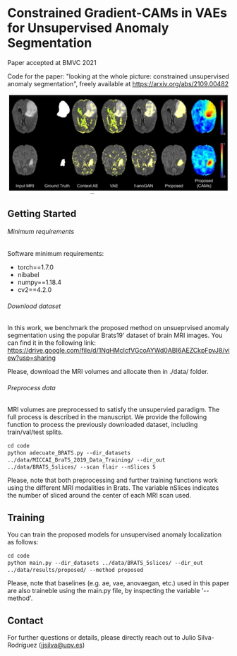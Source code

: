 # Constrained Gradient-CAMs in VAEs for Unsupervised Anomaly Segmentation
Paper accepted at BMVC 2021

Code for the paper: "looking at the whole picture: constrained unsupervised anomaly segmentation", freely available at
https://arxiv.org/abs/2109.00482

![This is an image](https://github.com/cvblab/anomaly_localization_vae_gcams/blob/main/figures/brats19_results_qualitative.png)

## Getting Started

###### Minimum requirements

Software minimum requirements:
- torch==1.7.0
- nibabel
- numpy==1.18.4
- cv2==4.2.0


###### Download dataset

In this work, we benchmark the proposed method on unsueprvised anomaly segmentation using the popular Brats19' dataset of brain MRI images. You can find it in the following link:
https://drive.google.com/file/d/1NgHMcIcfVGcoAYWd0ABI6AEZCkpFpvJ8/view?usp=sharing

Please, download the MRI volumes and allocate then in ./data/ folder.

###### Preprocess data
MRI volumes are preprocessed to satisfy the unsupervied paradigm. The full process is described in the manuscript. We provide the following function to process the previously downloaded dataset, including train/val/test splits.

```
cd code
python adecuate_BRATS.py --dir_datasets ../data/MICCAI_BraTS_2019_Data_Training/ --dir_out ../data/BRATS_5slices/ --scan flair --nSlices 5
```

Please, note that both preprocessing and further training functions work using the different MRI modalities in Brats. The variable nSlices indicates the number of sliced around the center of each MRI scan used.

## Training

You can train the proposed models for unsupervised anomaly localization as follows:

```
cd code
python main.py --dir_datasets ../data/BRATS_5slices/ --dir_out ../data/results/proposed/ --method proposed
```

Please, note that baselines (e.g. ae, vae, anovaegan, etc.) used in this paper are also traineble using the main.py file, by inspecting the variable '--method'.

## Contact
For further questions or details, please directly reach out to Julio Silva-Rodríguez
(jjsilva@upv.es)
